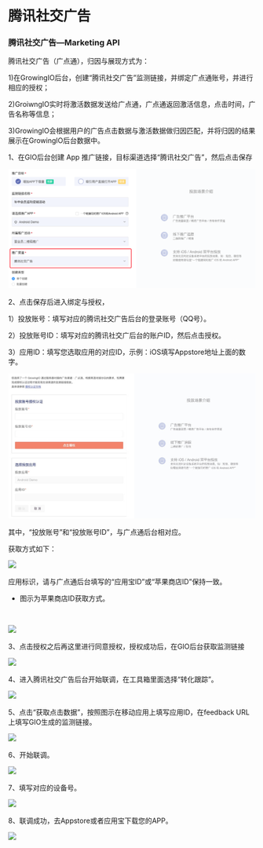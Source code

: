 # 腾讯社交广告

###  腾讯社交广告—Marketing API <a id="7-teng-xun-she-jiao-guang-gao-marketing-api"></a>

腾讯社交广告（广点通），归因与展现方式为：‌

1\)在GrowingIO后台，创建“腾讯社交广告”监测链接，并绑定广点通账号，并进行相应的授权；‌

2\)GroiwngIO实时将激活数据发送给广点通，广点通返回激活信息，点击时间，广告名称等信息；‌

3\)GrowingIO会根据用户的广告点击数据与激活数据做归因匹配，并将归因的结果展示在GrowingIO后台数据中。‌

1、在GIO后台创建 App 推广链接，目标渠道选择“腾讯社交广告”，然后点击保存‌

![](../../.gitbook/assets/image%20%28147%29.png)

2、点击保存后进入绑定与授权，‌

1）投放账号：填写对应的腾讯社交广告后台的登录账号（QQ号）。‌

2）投放账号ID：填写对应的腾讯社交广后台的账户ID，然后点击授权。‌

3）应用ID：填写您选取应用的对应ID，示例：iOS填写Appstore地址上面的数字。‌

![](../../.gitbook/assets/image%20%2869%29.png)

其中，“投放账号”和“投放账号ID”，与广点通后台相对应。‌

获取方式如下：‌

![](https://blobscdn.gitbook.com/v0/b/gitbook-28427.appspot.com/o/assets%2F-LGNxeGABUADKiTWTaEM%2F-LRQkXUuEuD5xER41iwA%2F-LRQsE1caJLiZwqN5Z1H%2Fimage.png?alt=media&token=5fbebb02-f520-435d-97e1-60db25a507bc)

应用标识，请与广点通后台填写的“应用宝ID”或“苹果商店ID”保持一致。‌

* 图示为苹果商店ID获取方式。

‌

![](https://blobscdn.gitbook.com/v0/b/gitbook-28427.appspot.com/o/assets%2F-LGNxeGABUADKiTWTaEM%2F-LRQkXUuEuD5xER41iwA%2F-LRQkdwds05hJHuw19rZ%2Fimage.png?alt=media&token=c93ef93f-5921-4310-a1a1-aba72cb33365)

3、点击授权之后再这里进行同意授权，授权成功后，在GIO后台获取监测链接‌

![](https://blobscdn.gitbook.com/v0/b/gitbook-28427.appspot.com/o/assets%2F-LGNxeGABUADKiTWTaEM%2F-LRQkXUuEuD5xER41iwA%2F-LRQkcMxpIjuQnlj6LnP%2Fimage.png?alt=media&token=c39a8174-0521-4587-832f-deef1ffa365e)

4、进入腾讯社交广告后台开始联调，在工具箱里面选择“转化跟踪”。‌

![](https://blobscdn.gitbook.com/v0/b/gitbook-28427.appspot.com/o/assets%2F-LGNxeGABUADKiTWTaEM%2F-LRQkXUuEuD5xER41iwA%2F-LRQkaShjg8W52eL9L-b%2Fimage.png?alt=media&token=ae247be7-1e91-4026-9b05-b72f958d7891)

5、点击“获取点击数据”，按照图示在移动应用上填写应用ID，在feedback URL上填写GIO生成的监测链接。‌

![](https://blobscdn.gitbook.com/v0/b/gitbook-28427.appspot.com/o/assets%2F-LGNxeGABUADKiTWTaEM%2F-LRQjWfPi27_KI29rnuM%2F-LRQjb-aikyoOQAZ1HaP%2Fimage.png?alt=media&token=a42ffc37-f15a-47bf-84e3-fb68c0dbe934)

6、开始联调。‌

![](https://blobscdn.gitbook.com/v0/b/gitbook-28427.appspot.com/o/assets%2F-LGNxeGABUADKiTWTaEM%2F-LRQjWfPi27_KI29rnuM%2F-LRQj_IlBBNx-6cRsNSC%2Fimage.png?alt=media&token=4002ca9f-18ec-48f2-ab9d-4302ffa74d17)

7、填写对应的设备号。‌

![](https://blobscdn.gitbook.com/v0/b/gitbook-28427.appspot.com/o/assets%2F-LGNxeGABUADKiTWTaEM%2F-LRQid00mZKBhPNo-Go3%2F-LRQj827zov8vmhfTJHe%2Fimage.png?alt=media&token=bd02bbdc-8f4f-4d98-ab35-d6d161ce4388)

8、联调成功，去Appstore或者应用宝下载您的APP。

![](https://blobscdn.gitbook.com/v0/b/gitbook-28427.appspot.com/o/assets%2F-LGNxeGABUADKiTWTaEM%2F-LRQid00mZKBhPNo-Go3%2F-LRQixJgnlvkJ8zfqNdA%2Fimage.png?alt=media&token=0a829cfd-9360-40bd-a506-a28844a03d98)

